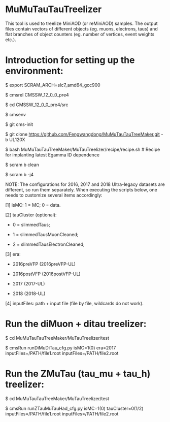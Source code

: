 # MuMuTauTauTreelizerThis tool is used to treelize MiniAOD (or reMiniAOD) samples. The output files contain vectors of different objects (eg. muons, electrons, taus) and flat branches of object counters (eg. number of vertices, event weights etc.).# Introduction for setting up the environment:$ export SCRAM_ARCH=slc7_amd64_gcc900$ cmsrel CMSSW_12_0_0_pre4$ cd CMSSW_12_0_0_pre4/src$ cmsenv$ git cms-init$ git clone https://github.com/Fengwangdong/MuMuTauTauTreeMaker.git -b UL120X$ bash MuMuTauTauTreeMaker/MuTauTreelizer/recipe/recipe.sh # Recipe for implanting latest Egamma ID dependence$ scram b clean$ scram b -j4NOTE: The configurations for 2016, 2017 and 2018 Ultra-legacy datasets are different, so run them separately. When executing the scripts below, one needs to customize several items accordingly:[1] isMC: 1 = MC; 0 = data.[2] tauCluster (optional):* 0 = slimmedTaus; * 1 = slimmedTausMuonCleaned; * 2 = slimmedTausElectronCleaned; [3] era:* 2016preVFP (2016preVFP-UL)* 2016postVFP (2016postVFP-UL) * 2017 (2017-UL)* 2018 (2018-UL)[4] inputFiles: path + input file (file by file, wildcards do not work).# Run the diMuon + ditau treelizer:$ cd MuMuTauTauTreeMaker/MuTauTreelizer/test$ cmsRun runDiMuDiTau_cfg.py isMC=1(0) era=2017 inputFiles=/PATH/file1.root inputFiles=/PATH/file2.root# Run the ZMuTau (tau_mu + tau_h) treelizer:$ cd MuMuTauTauTreeMaker/MuTauTreelizer/test$ cmsRun runZTauMuTauHad_cfg.py isMC=1(0) tauCluster=0(1/2) inputFiles=/PATH/file1.root inputFiles=/PATH/file2.root